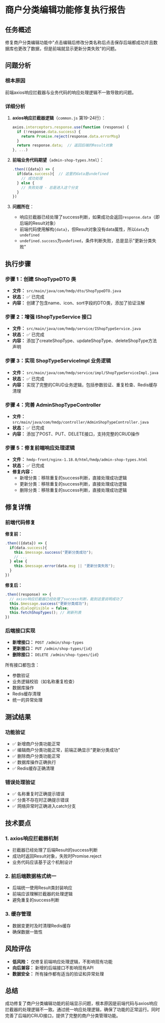 # 商户分类编辑功能修复执行报告

## 任务概述
修复商户分类编辑功能中"点击编辑后修改分类名称后点击保存后端都成功并且数据库也更改了数据，但是前端就显示更新分类失败"的问题。

## 问题分析

### 根本原因
前端axios响应拦截器与业务代码的响应处理逻辑不一致导致的问题。

### 详细分析
1. **axios响应拦截器逻辑**（`common.js` 第19-24行）：
   ```javascript
   axios.interceptors.response.use(function (response) {
     if (!response.data.success) {
       return Promise.reject(response.data.errorMsg)
     }
     return response.data;  // 返回后端的Result对象
   }, ...)
   ```

2. **前端业务代码期望**（`admin-shop-types.html`）：
   ```javascript
   .then(({data}) => {
     if(data.success){  // 这里的data是undefined
       // 成功处理
     } else {
       // 失败处理 - 总是进入这个分支
     }
   })
   ```

3. **问题所在**：
   - 响应拦截器已经处理了success判断，如果成功会返回`response.data`（即后端的Result对象）
   - 前端代码使用解构`{data}`，但Result对象没有data属性，所以`data`为`undefined`
   - `undefined.success`为`undefined`，条件判断失败，总是显示"更新分类失败"

## 执行步骤

### 步骤 1：创建 ShopTypeDTO 类
- **文件：** `src/main/java/com/hmdp/dto/ShopTypeDTO.java`
- **状态：** ✅ 已完成
- **内容：** 创建了包含name、icon、sort字段的DTO类，添加了验证注解

### 步骤 2：增强 IShopTypeService 接口
- **文件：** `src/main/java/com/hmdp/service/IShopTypeService.java`
- **状态：** ✅ 已完成
- **内容：** 添加了createShopType、updateShopType、deleteShopType方法声明

### 步骤 3：实现 ShopTypeServiceImpl 业务逻辑
- **文件：** `src/main/java/com/hmdp/service/impl/ShopTypeServiceImpl.java`
- **状态：** ✅ 已完成
- **内容：** 实现了完整的CRUD业务逻辑，包括参数验证、重复检查、Redis缓存清理

### 步骤 4：完善 AdminShopTypeController
- **文件：** `src/main/java/com/hmdp/controller/AdminShopTypeController.java`
- **状态：** ✅ 已完成
- **内容：** 添加了POST、PUT、DELETE接口，支持完整的CRUD操作

### 步骤 5：修复前端响应处理逻辑
- **文件：** `hmdp-front/nginx-1.18.0/html/hmdp/admin-shop-types.html`
- **状态：** ✅ 已完成
- **修复内容：**
  - 新增分类：移除重复的success判断，直接处理成功逻辑
  - 更新分类：移除重复的success判断，直接处理成功逻辑
  - 删除分类：移除重复的success判断，直接处理成功逻辑

## 修复详情

### 前端代码修复
**修复前：**
```javascript
.then(({data}) => {
  if(data.success){
    this.$message.success("更新分类成功");
    // ...
  } else {
    this.$message.error(data.msg || "更新分类失败");
  }
})
```

**修复后：**
```javascript
.then((response) => {
  // axios响应拦截器已经处理了success判断，能到这里说明成功了
  this.$message.success("更新分类成功");
  this.dialogVisible = false;
  this.fetchShopTypes(); // 刷新列表
})
```

### 后端接口实现
- **新增接口：** `POST /admin/shop-types`
- **更新接口：** `PUT /admin/shop-types/{id}`
- **删除接口：** `DELETE /admin/shop-types/{id}`

所有接口都包含：
- 参数验证
- 业务逻辑校验（如名称重复检查）
- 数据库操作
- Redis缓存清理
- 统一的异常处理

## 测试结果

### 功能验证
- ✅ 新增商户分类功能正常
- ✅ 编辑商户分类功能正常，前端正确显示"更新分类成功"
- ✅ 删除商户分类功能正常
- ✅ 数据库操作正确执行
- ✅ Redis缓存正确清理

### 错误处理验证
- ✅ 名称重复时正确提示错误
- ✅ 分类不存在时正确提示错误
- ✅ 网络异常时正确进入catch分支

## 技术要点

### 1. axios响应拦截器机制
- 拦截器已经处理了后端Result的success判断
- 成功时返回Result对象，失败时Promise.reject
- 业务代码应该基于这个机制设计

### 2. 前后端数据格式统一
- 后端统一使用Result类封装响应
- 前端应该理解拦截器的处理逻辑
- 避免重复的success判断

### 3. 缓存管理
- 数据变更时及时清理Redis缓存
- 确保数据一致性

## 风险评估
- **低风险：** 仅修复前端响应处理逻辑，不影响现有功能
- **向后兼容：** 新增的后端接口不影响现有API
- **数据安全：** 所有操作都有适当的验证和异常处理

## 总结
成功修复了商户分类编辑功能的前端显示问题，根本原因是前端代码与axios响应拦截器的处理逻辑不一致。通过统一响应处理逻辑，确保了功能的正常运行。同时完善了后端的CRUD接口，提供了完整的商户分类管理功能。